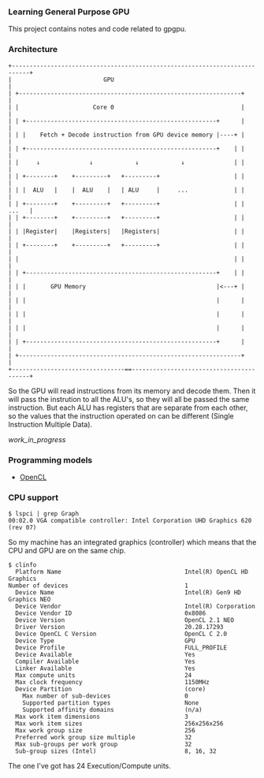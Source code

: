 ### Learning General Purpose GPU
This project contains notes and code related to gpgpu.

### Architecture
```
+---------------------------------------------------------------------------+
|                          GPU                                              |
| +---------------------------------------------------------------+         |
| |                     Core 0                                    |         | 
| | +------------------------------------------------------+      |         |
| | |    Fetch + Decode instruction from GPU device memory |----+ |         |
| | +------------------------------------------------------+    | |         |
| |     ↓              ↓            ↓            ↓              | |         |
| | +--------+    +---------+   +---------+                     | |         |
| | |  ALU   |    |  ALU    |   | ALU     |     ...             | |         |
| | +--------+    +---------+   +---------+                     | |   ...   |
| | +--------+    +---------+   +---------+                     | |         |
| | |Register|    |Registers|   |Registers|                     | |         |
| | +--------+    +---------+   +---------+                     | |         |
| |                                                             | |         |
| | +------------------------------------------------------+    | |         |
| | |       GPU Memory                                     |<---+ |         |
| | |                                                      |      |         |
| | |                                                      |      |         |
| | |                                                      |      |         |
| | +------------------------------------------------------+      |         |
| +---------------------------------------------------------------+         |
+--------------------------------==-----------------------------------------+
```
So the GPU will read instructions from its memory and decode them. Then it will
pass the instrution to all the ALU's, so they will all be passed the same
instruction. But each ALU has registers that are separate from each other, so
the values that the instruction operated on can be different (Single Instruction
Multiple Data).

_work_in_progress_


### Programming models
* [OpenCL](./notes/opencl.md)

### CPU support
```console
$ lspci | grep Graph
00:02.0 VGA compatible controller: Intel Corporation UHD Graphics 620 (rev 07)
```
So my machine has an integrated graphics (controller) which means that the
CPU and GPU are on the same chip.
```console
$ clinfo
  Platform Name                                   Intel(R) OpenCL HD Graphics
Number of devices                                 1
  Device Name                                     Intel(R) Gen9 HD Graphics NEO
  Device Vendor                                   Intel(R) Corporation
  Device Vendor ID                                0x8086
  Device Version                                  OpenCL 2.1 NEO 
  Driver Version                                  20.28.17293
  Device OpenCL C Version                         OpenCL C 2.0 
  Device Type                                     GPU
  Device Profile                                  FULL_PROFILE
  Device Available                                Yes
  Compiler Available                              Yes
  Linker Available                                Yes
  Max compute units                               24
  Max clock frequency                             1150MHz
  Device Partition                                (core)
    Max number of sub-devices                     0
    Supported partition types                     None
    Supported affinity domains                    (n/a)
  Max work item dimensions                        3
  Max work item sizes                             256x256x256
  Max work group size                             256
  Preferred work group size multiple              32
  Max sub-groups per work group                   32
  Sub-group sizes (Intel)                         8, 16, 32
```
The one I've got has 24 Execution/Compute units. 

